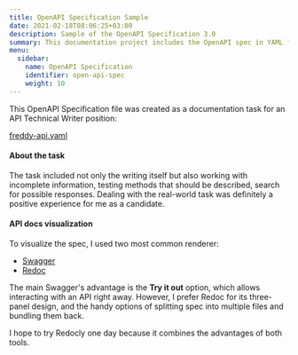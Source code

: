 ```yaml
---
title: OpenAPI Specification Sample
date: 2021-02-18T08:06:25+03:00
description: Sample of the OpenAPI Specification 3.0
summary: This documentation project includes the OpenAPI spec in YAML format and two variants of this spec's visualization.
menu:
  sidebar:
    name: OpenAPI Specification
    identifier: open-api-spec
    weight: 10
---
```


This OpenAPI Specification file was created as a documentation task for an API Technical Writer position:

[freddy-api.yaml](https://driukova.github.io/oas3-sample/freddy-api.yaml)

#### About the task

The task included not only the writing itself but also working with incomplete information, testing methods that should be described, search for possible responses. 
Dealing with the real-world task was definitely a positive experience for me as a candidate.

#### API docs visualization

To visualize the spec, I used two most common renderer: 

 - [Swagger](https://driukova.github.io/oas3-sample/swagger.html)
 - [Redoc](https://driukova.github.io/oas3-sample/redoc.html)

The main Swagger's advantage is the **Try it out** option, which allows interacting with an API right away. 
However, I prefer Redoc for its three-panel design, and the handy options of splitting spec into multiple files and bundling them back.

I hope to try Redocly one day because it combines the advantages of both tools.




